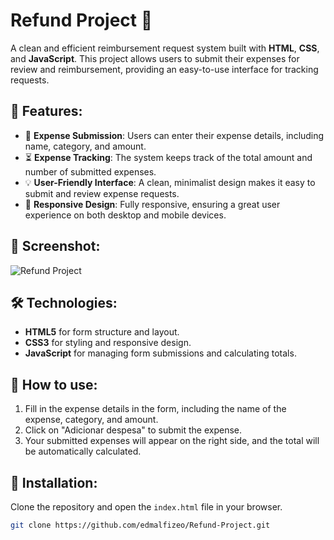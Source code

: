 # Refund Project 💸

A clean and efficient reimbursement request system built with **HTML**, **CSS**, and **JavaScript**. This project allows users to submit their expenses for review and reimbursement, providing an easy-to-use interface for tracking requests.

## 🌟 Features:
- 📝 **Expense Submission**: Users can enter their expense details, including name, category, and amount.
- ⏳ **Expense Tracking**: The system keeps track of the total amount and number of submitted expenses.
- 💡 **User-Friendly Interface**: A clean, minimalist design makes it easy to submit and review expense requests.
- 📱 **Responsive Design**: Fully responsive, ensuring a great user experience on both desktop and mobile devices.

## 📸 Screenshot:
![Refund Project](https://github.com/edmalfizeo/Refund-Project)

## 🛠 Technologies:
- **HTML5** for form structure and layout.
- **CSS3** for styling and responsive design.
- **JavaScript** for managing form submissions and calculating totals.

## 🚀 How to use:
1. Fill in the expense details in the form, including the name of the expense, category, and amount.
2. Click on "Adicionar despesa" to submit the expense.
3. Your submitted expenses will appear on the right side, and the total will be automatically calculated.

## 📂 Installation:
Clone the repository and open the `index.html` file in your browser.

```bash
git clone https://github.com/edmalfizeo/Refund-Project.git
